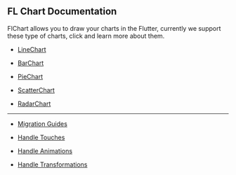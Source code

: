 ## FL Chart Documentation
FlChart allows you to draw your charts in the Flutter, currently we support these type of charts,
click and learn more about them.

- [LineChart](line_chart.md)

- [BarChart](bar_chart.md)

- [PieChart](pie_chart.md)

- [ScatterChart](scatter_chart.md)

- [RadarChart](radar_chart.md)

-----------

- [Migration Guides](migration_guides/INDEX.md)

- [Handle Touches](handle_touches.md)

- [Handle Animations](handle_animations.md)

- [Handle Transformations](handle_transformations.md)
